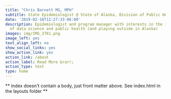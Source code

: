 ```yaml
---
title: "Chris Barnett MS, MPH"
subtitle: State Epidemiologist @ State of Alaska, Division of Public Health
date: '2019-02-18T12:27:33-06:00'
description: Epidemiologist and program manager with interests in the intersection
  of data science and public health (and playing outside in Alaska)
images: img/IMG_3781.png
image_left: yes
text_align_left: no
show_social_links: yes
show_action_link: yes
action_link: /about
action_label: Read More &rarr;
action_type: text
type: home
---
```


** index doesn't contain a body, just front matter above.
See index.html in the layouts folder **
